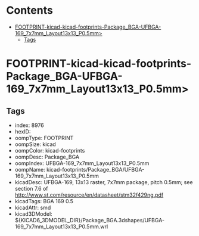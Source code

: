 



Contents
========

* [FOOTPRINT-kicad-kicad-footprints-Package_BGA-UFBGA-169_7x7mm_Layout13x13_P0.5mm>](#footprint-kicad-kicad-footprints-package_bga-ufbga-169_7x7mm_layout13x13_p05mm)
	* [Tags](#tags)

# FOOTPRINT-kicad-kicad-footprints-Package_BGA-UFBGA-169_7x7mm_Layout13x13_P0.5mm>

## Tags

- index: 8976
- hexID: 
- oompType: FOOTPRINT
- oompSize: kicad
- oompColor: kicad-footprints
- oompDesc: Package_BGA
- oompIndex: UFBGA-169_7x7mm_Layout13x13_P0.5mm
- oompName: kicad-footprints/Package_BGA/UFBGA-169_7x7mm_Layout13x13_P0.5mm
- kicadDesc: UFBGA-169, 13x13 raster, 7x7mm package, pitch 0.5mm; see section 7.6 of http://www.st.com/resource/en/datasheet/stm32f429ng.pdf
- kicadTags: BGA 169 0.5
- kicadAttr: smd
- kicad3DModel: ${KICAD6_3DMODEL_DIR}/Package_BGA.3dshapes/UFBGA-169_7x7mm_Layout13x13_P0.5mm.wrl
